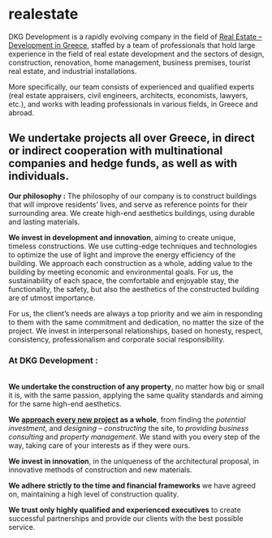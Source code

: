 # realestate
DKG Development is a rapidly evolving company in the field of <a href="https://dkg-development.com" target="_blank">Real Estate – Development in Greece</a>, staffed by a team of professionals that hold large experience in the field of real estate development and the sectors of design, construction, renovation, home management, business premises, tourist real estate, and industrial installations.

More specifically, our team consists of experienced and qualified experts (real estate appraisers, civil engineers, architects, economists, lawyers, etc.), and works with leading professionals in various fields, in Greece and abroad.

<h2>We undertake projects all over Greece, in direct or indirect cooperation with multinational companies and hedge funds, as well as with individuals.</h2>

<b>Our philosophy :</b>
The philosophy of our company is to construct buildings that will improve residents’ lives, and serve as reference points for their surrounding area. We create high-end aesthetics buildings, using durable and lasting materials.

<b>We invest in development and innovation</b>, aiming to create unique, timeless constructions. We use cutting-edge techniques and technologies to optimize the use of light and improve the energy efficiency of the building. We approach each construction as a whole, adding value to the building by meeting economic and environmental goals. For us, the sustainability of each space, the comfortable and enjoyable stay, the functionality, the safety, but also the aesthetics of the constructed building are of utmost importance.

For us, the client’s needs are always a top priority and we aim in responding to them with the same commitment and dedication, no matter the size of the project. We invest in interpersonal relationships, based on honesty, respect, consistency, professionalism and corporate social responsibility.

<h3>At DKG Development :</h3><br>
<b>We undertake the construction of any property</b>, no matter how big or small it is, with the same passion, applying the same quality standards and aiming for the same high-end aesthetics.<br>

<b>We <u>approach every new project</u> as a whole</b>, from finding the <i>potential investment</i>, and <i>designing – constructing</i> the site, to <i>providing business consulting</i> and <i>property management</i>. We stand with you every step of the way, taking care of your interests as if they were ours.

<b>We invest in innovation</b>, in the uniqueness of the architectural proposal, in innovative methods of construction and new materials.

<b>We adhere strictly to the time and financial frameworks</b> we have agreed on, maintaining a high level of construction quality.

<b>We trust only highly qualified and experienced executives</b> to create successful partnerships and provide our clients with the best possible service.
